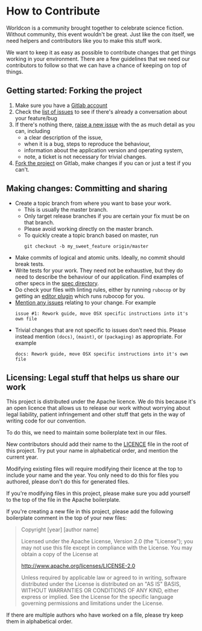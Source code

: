 # How to Contribute

Worldcon is a community brought together to celebrate science fiction. Without community, this event wouldn't be great.
Just like the con itself, we need helpers and contributors like you to make this stuff work.

We want to keep it as easy as possible to contribute changes that get things working in your environment. There are a
few guidelines that we need our contributors to follow so that we can have a chance of keeping on top of things.

## Getting started: Forking the project

1. Make sure you have a [Gitlab account](https://gitlab.com/users/sign_in#register-pane)
2. Check the [list of issues](https://gitlab.com/worldcon/2020-wellington/issues) to see if there's already a
   conversation about your feature/bug
3. If there's nothing there, [raise a new issue](https://gitlab.com/worldcon/2020-wellington/issues/new) with the
   as much detail as you can, including
    - a clear description of the issue,
    - when it is a bug, steps to reproduce the behaviour,
    - information about the  application version and operating system,
    - note, a ticket is not necessary for trivial changes.
4. [Fork the project](https://gitlab.com/worldcon/2020-wellington/forks/new) on Gitlab, make changes if you can or just
   a test if you can't.

## Making changes: Committing and sharing

* Create a topic branch from where you want to base your work.
    * This is usually the master branch.
    * Only target release branches if you are certain your fix must be on that branch.
    * Please avoid working directly on the master branch.
    * To quickly create a topic branch based on master, run
      ```
      git checkout -b my_sweet_feature origin/master
      ```
* Make commits of logical and atomic units. Ideally, no commit should break tests.
* Write tests for your work. They need not be exhaustive, but they do need to describe the behaviour of our application.
  Find examples of other specs in the [spec directory](spec).
* Do check your files with linting rules, either by running `rubocop` or by getting an [editor
  plugin](https://docs.rubocop.org/en/latest/integration_with_other_tools/) which runs rubocop for you.
* [Mention any issues](https://gitlab.com/worldcon/2020-wellington/issues) relating to your change. For example
  ```
  issue #1: Rework guide, move OSX specific instructions into it's own file
  ```
* Trivial changes that are not specific to issues don't need this. Please instead mention `(docs)`, `(maint)`, or
  `(packaging)` as appropriate. For example
  ```
  docs: Rework guide, move OSX specific instructions into it's own file
  ```

## Licensing: Legal stuff that helps us share our work

This project is distributed under the Apache licence. We do this because it's an open licence that allows us to release
our work without worrying about legal liability, patient infringement and other stuff that gets in the way of writing
code for our convention.

To do this, we need to maintain some boilerplate text in our files.

New contributors should add their name to the [LICENCE](LICENCE) file in the root of this project. Try put your name in
alphabetical order, and mention the current year.

Modifying existing files will require modifying their licence at the top to include your name and the year. You only
need to do this for files you authored, please don't do this for generated files.

If you're modifying files in this project, please make sure you add yourself to the top of the file in the Apache
boilerplate.

If you're creating a new file in this project, please add the following boilerplate comment in the top of your new
files:

> Copyright [year] [author name]
>
> Licensed under the Apache License, Version 2.0 (the "License");
> you may not use this file except in compliance with the License.
> You may obtain a copy of the License at
>
>   http://www.apache.org/licenses/LICENSE-2.0
>
> Unless required by applicable law or agreed to in writing, software
> distributed under the License is distributed on an "AS IS" BASIS,
> WITHOUT WARRANTIES OR CONDITIONS OF ANY KIND, either express or implied.
> See the License for the specific language governing permissions and
> limitations under the License.

If there are multiple authors who have worked on a file, please try keep them in alphabetical order.

